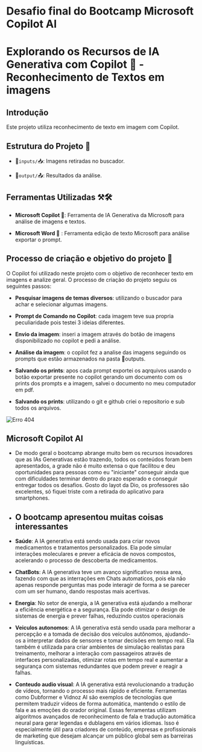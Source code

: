 # Desafio final do Bootcamp Microsoft Copilot AI

# Explorando os Recursos de IA Generativa com Copilot 🤖 - Reconhecimento de Textos em imagens

## Introdução
Este projeto utiliza reconhecimento de texto em imagem com Copilot.

## Estrutura do Projeto 📝 
- 📁`inputs/`📥: Imagens retiradas no buscador. 

- 📂`output/`📤: Resultados da análise.


## Ferramentas Utilizadas ⚒️🛠️ 

- **Microsoft Copilot 🤖**: Ferramenta de IA Generativa da Microsoft para análise de imagens e textos. 

- **Microsoft Word 🤖** : Ferramenta edição de texto Microsoft para análise exportar o prompt.


## Processo de criação e objetivo do projeto 🎯 

O Copilot foi utilizado neste projeto com o objetivo de reconhecer texto em imagens e analize geral. 
O processo de criação do projeto seguiu os seguintes passos:

- **Pesquisar imagens de temas diversos**: utilizando o buscador para achar e selecionar algumas imagens.

- **Prompt de Comando no Copilot**: cada imagem teve sua propria peculiaridade pois
testei 3 ideias diferentes.

- **Envio da imagem**: inseri a imagem através do botão de imagens disponibilizado no copilot e pedi a análise.

- **Análise da imagem**: o copilot fez a analise das imagens seguindo os prompts que estão armazenados na pasta 📂outputs.

- **Salvando os prints**: apos cada prompt exportei os aqrquivos usando o botão exportar presente no copilot gerando um documento com os prints dos prompts e a imagem, salvei o documento no meu computador em pdf.

- **Salvando os prints**: utilizando o git e github criei o repositorio e sub todos os arquivos.




<img src="[URL_da_Imagem](https://github.com/DanielConoratt/desafio-final-ms-copilot/blob/main/inputs/03_placas.png)" alt="Erro 404">



## Microsoft Copilot AI

- De modo geral o bootcamp abrange muito bem os recursos inovadores que as IAs Generativas estão trazendo, todos os conteúdos foram bem apresentados, a grade não é muito extensa o que facilitou e deu oportunidades para pessoas como eu "iniciante" conseguir ainda que com dificuldades terminar dentro do prazo esperado e conseguir entregar todos os desafios.
Gosto do layot da Dio, os professores são excelentes, só fiquei triste com a retirada do aplicativo para smartphones.

- ## O bootcamp apresentou muitas coisas interessantes

- **Saúde**: A IA generativa está sendo usada para criar novos medicamentos e tratamentos personalizados. Ela pode simular interações moleculares e prever a eficácia de novos compostos, acelerando o processo de descoberta de medicamentos.

- **ChatBots**: A IA generativa teve um avanço significativo nessa area, fazendo com que as interrações em Chats automaticos, pois ela não apenas responde perguntas mas pode interagir de forma a se parecer com um ser humano, dando respostas mais acertivas.

- **Energia**: No setor de energia, a IA generativa está ajudando a melhorar a eficiência energética e a segurança. Ela pode otimizar o design de sistemas de energia e prever falhas, reduzindo custos operacionais

- **Veiculos autonomos**: A IA generativa está sendo usada para melhorar a percepção e a tomada de decisão dos veículos autônomos, ajudando-os a interpretar dados de sensores e tomar decisões em tempo real. Ela também é utilizada para criar ambientes de simulação realistas para treinamento, melhorar a interação com passageiros através de interfaces personalizadas, otimizar rotas em tempo real e aumentar a segurança com sistemas redundantes que podem prever e reagir a falhas.

- **Conteudo audio visual**: A IA generativa está revolucionando a tradução de vídeos, tornando o processo mais rápido e eficiente. Ferramentas como Dubformer e Vidnoz AI são exemplos de tecnologias que permitem traduzir vídeos de forma automática, mantendo o estilo de fala e as emoções do orador original.
Essas ferramentas utilizam algoritmos avançados de reconhecimento de fala e tradução automática neural para gerar legendas e dublagens em vários idiomas. Isso é especialmente útil para criadores de conteúdo, empresas e profissionais de marketing que desejam alcançar um público global sem as barreiras linguísticas.



